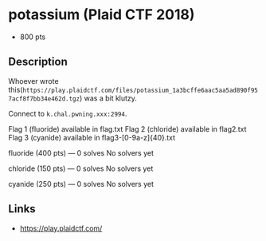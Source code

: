 # potassium (Plaid CTF 2018)

* 800 pts

## Description

>>>
Whoever wrote this(`https://play.plaidctf.com/files/potassium_1a3bcffe6aac5aa5ad890f957acf8f7bb34e462d.tgz`) was a bit klutzy.

Connect to `k.chal.pwning.xxx:2994`.

Flag 1 (fluoride) available in flag.txt
Flag 2 (chloride) available in flag2.txt
Flag 3 (cyanide) available in flag3-[0-9a-z]{40}.txt

fluoride (400 pts) — 0 solves
No solvers yet

chloride (150 pts) — 0 solves
No solvers yet

cyanide (250 pts) — 0 solves
No solvers yet
>>>

## Links
* https://play.plaidctf.com/
